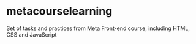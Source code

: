 # metacourselearning
Set of tasks and practices from Meta Front-end course, including HTML, CSS and JavaScript 
